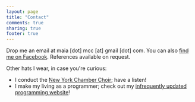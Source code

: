 ```yaml
---
layout: page
title: "Contact"
comments: true
sharing: true
footer: true
---
```

Drop me an email at maia [dot] mcc [at] gmail [dot] com. You can also [find me on Facebook](//www.facebook.com/maiacallsdances). References available on request.

Other hats I wear, in case you're curious:

<ul class="narrow-top">
	<li>
		I conduct the <a href="https://www.chamberchoirs.nyc/welcome" target="_blank">New York Chamber Choir</a>; have a listen!
	</li>
	<li>
		I make my living as a programmer; check out my <a href="http://code.maiamccormick.com" target="_blank">infrequently updated programming website</a>!
	</li>
</ul>
